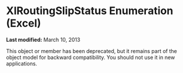 
# XlRoutingSlipStatus Enumeration (Excel)

 **Last modified:** March 10, 2013

This object or member has been deprecated, but it remains part of the object model for backward compatibility. You should not use it in new applications.
